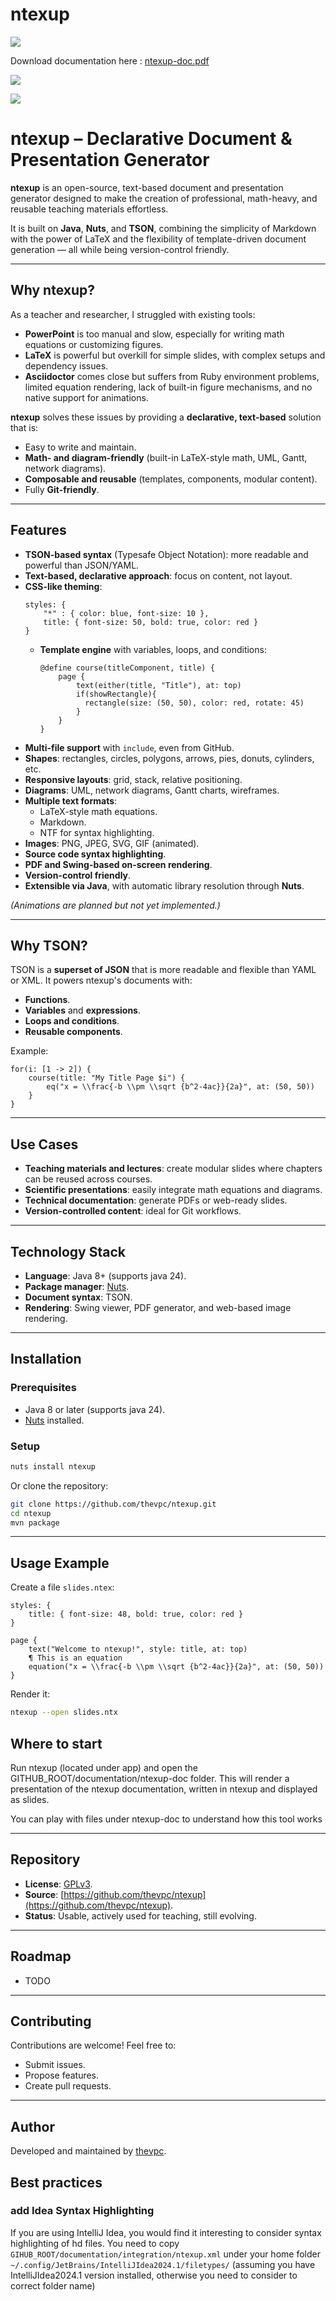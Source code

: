 # ntexup


![](documentation/website/splash.png)

Download documentation here : [ntexup-doc.pdf](documentation/website/ntexup-doc.pdf)

![](documentation/website/ex02.png)

![](documentation/website/ex03.png)

# ntexup – Declarative Document & Presentation Generator

&#x20;&#x20;

**ntexup** is an open-source, text-based document and presentation generator designed to make the creation of professional, math-heavy, and reusable teaching materials effortless.

It is built on **Java**, **Nuts**, and **TSON**, combining the simplicity of Markdown with the power of LaTeX and the flexibility of template-driven document generation — all while being version-control friendly.

---

## **Why ntexup?**

As a teacher and researcher, I struggled with existing tools:

- **PowerPoint** is too manual and slow, especially for writing math equations or customizing figures.
- **LaTeX** is powerful but overkill for simple slides, with complex setups and dependency issues.
- **Asciidoctor** comes close but suffers from Ruby environment problems, limited equation rendering, lack of built-in figure mechanisms, and no native support for animations.

**ntexup** solves these issues by providing a **declarative, text-based** solution that is:

- Easy to write and maintain.
- **Math- and diagram-friendly** (built-in LaTeX-style math, UML, Gantt, network diagrams).
- **Composable and reusable** (templates, components, modular content).
- Fully **Git-friendly**.

---

## **Features**

- **TSON-based syntax** (Typesafe Object Notation): more readable and powerful than JSON/YAML.
- **Text-based, declarative approach**: focus on content, not layout.
- **CSS-like theming**:
  ```tson
  styles: {
      "*" : { color: blue, font-size: 10 },
      title: { font-size: 50, bold: true, color: red }
  }
  ```
  - **Template engine** with variables, loops, and conditions:
    ```tson
    @define course(titleComponent, title) {
        page {
            text(either(title, "Title"), at: top)
            if(showRectangle){
              rectangle(size: (50, 50), color: red, rotate: 45)
            }
        }
    }
    ```
- **Multi-file support** with `include`, even from GitHub.
- **Shapes**: rectangles, circles, polygons, arrows, pies, donuts, cylinders, etc.
- **Responsive layouts**: grid, stack, relative positioning.
- **Diagrams**: UML, network diagrams, Gantt charts, wireframes.
- **Multiple text formats**:
    - LaTeX-style math equations.
    - Markdown.
    - NTF for syntax highlighting.
- **Images**: PNG, JPEG, SVG, GIF (animated).
- **Source code syntax highlighting**.
- **PDF and Swing-based on-screen rendering**.
- **Version-control friendly**.
- **Extensible via Java**, with automatic library resolution through **Nuts**.

*(Animations are planned but not yet implemented.)*

---

## **Why TSON?**

TSON is a **superset of JSON** that is more readable and flexible than YAML or XML. It powers ntexup's documents with:

- **Functions**.
- **Variables** and **expressions**.
- **Loops and conditions**.
- **Reusable components**.

Example:

```tson
for(i: [1 -> 2]) {
    course(title: "My Title Page $i") {
        eq("x = \\frac{-b \\pm \\sqrt {b^2-4ac}}{2a}", at: (50, 50))
    }
}
```

---

## **Use Cases**

- **Teaching materials and lectures**: create modular slides where chapters can be reused across courses.
- **Scientific presentations**: easily integrate math equations and diagrams.
- **Technical documentation**: generate PDFs or web-ready slides.
- **Version-controlled content**: ideal for Git workflows.

---

## **Technology Stack**

- **Language**: Java 8+ (supports java 24).
- **Package manager**: [Nuts](https://github.com/thevpc/nuts).
- **Document syntax**: TSON.
- **Rendering**: Swing viewer, PDF generator, and web-based image rendering.

---

## **Installation**

### **Prerequisites**

- Java 8 or later (supports java 24).
- [Nuts](https://github.com/thevpc/nuts) installed.

### **Setup**

```bash
nuts install ntexup
```

Or clone the repository:

```bash
git clone https://github.com/thevpc/ntexup.git
cd ntexup
mvn package
```

---

## **Usage Example**

Create a file `slides.ntex`:

```tson
styles: {
    title: { font-size: 48, bold: true, color: red }
}

page {
    text("Welcome to ntexup!", style: title, at: top)
    ¶ This is an equation
    equation("x = \\frac{-b \\pm \\sqrt {b^2-4ac}}{2a}", at: (50, 50))
}
```

Render it:

```bash
ntexup --open slides.ntx
```

## Where to start
Run ntexup (located under app) and open the GITHUB_ROOT/documentation/ntexup-doc folder.
This will render a presentation of the ntexup documentation, written in ntexup and displayed as slides.

You can play with files under ntexup-doc to understand how this tool works


---

## **Repository**

- **License**: [GPLv3](LICENSE).
- **Source**: [https://github.com/thevpc/ntexup](https://github.com/thevpc/ntexup).
- **Status**: Usable, actively used for teaching, still evolving.

---

## **Roadmap**

- TODO

---

## **Contributing**

Contributions are welcome! Feel free to:

- Submit issues.
- Propose features.
- Create pull requests.

---

## **Author**

Developed and maintained by [thevpc](https://github.com/thevpc).

## Best practices
### add Idea Syntax Highlighting
If you are using IntelliJ Idea, you would find it interesting to consider syntax highlighting of hd files.
You need to copy `GIHUB_ROOT/documentation/integration/ntexup.xml` under your home folder
`~/.config/JetBrains/IntelliJIdea2024.1/filetypes/`
(assuming you have IntelliJIdea2024.1 version installed, otherwise you need to consider to correct folder name)
